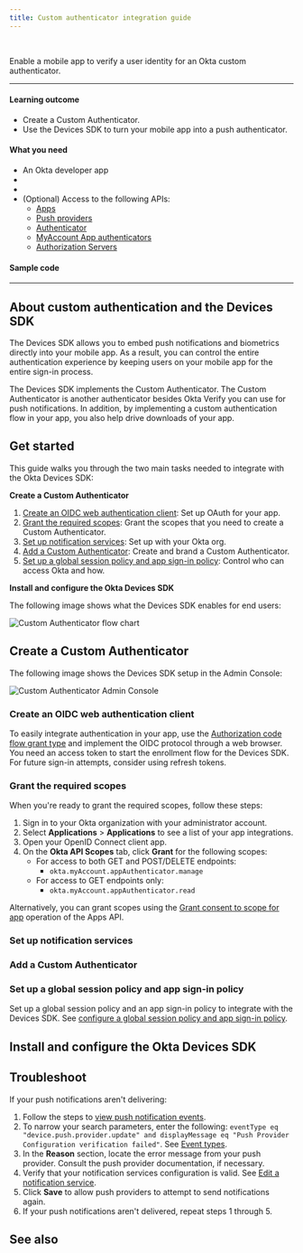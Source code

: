 ```yaml
---
title: Custom authenticator integration guide
---
```


<ApiLifecycle access="ie" /><br>

Enable a mobile app to verify a user identity for an Okta custom authenticator.

---
#### Learning outcome

* Create a Custom Authenticator.
* Use the Devices SDK to turn your mobile app into a push authenticator.

#### What you need

* An Okta developer app
* <StackSnippet snippet="notifservicelink" inline />
* <StackSnippet snippet="appreq" inline />
* (Optional) Access to the following APIs:
  * [Apps](https://developer.okta.com/docs/api/openapi/okta-management/management/tag/Application/#tag/Application/operation/grantConsentToScope)
  * [Push providers](https://developer.okta.com/docs/api/openapi/okta-management/management/tag/PushProvider/#tag/PushProvider/operation/createPushProvider)
  * [Authenticator](https://developer.okta.com/docs/api/openapi/okta-management/management/tag/Authenticator/#tag/Authenticator/operation/createAuthenticator)
  * [MyAccount App authenticators](https://developer.okta.com/docs/api/openapi/okta-myaccount/myaccount/tag/AppAuthenticator/)
  * [Authorization Servers](https://developer.okta.com/docs/api/openapi/okta-management/management/tag/AuthorizationServer/#tag/AuthorizationServer/operation/replaceAuthorizationServerPolicyRule)

#### Sample code

<StackSnippet snippet="samplecode" />

---

## About custom authentication and the Devices SDK

The Devices SDK allows you to embed push notifications and biometrics directly into your mobile app. As a result, you can control the entire authentication experience by keeping users on your mobile app for the entire sign-in process.

The Devices SDK implements the Custom Authenticator. The Custom Authenticator is another authenticator besides Okta Verify you can use for push notifications. In addition, by implementing a custom authentication flow in your app, you also help drive downloads of your app.

## Get started

This guide walks you through the two main tasks needed to integrate with the Okta Devices SDK:

**Create a Custom Authenticator**

1. [Create an OIDC web authentication client](#create-an-oidc-web-authentication-client): Set up OAuth for your app.
2. [Grant the required scopes](#grant-the-required-scopes): Grant the scopes that you need to create a Custom Authenticator.
3. [Set up notification services](#set-up-notification-services): Set up <StackSnippet snippet="notifservicelong" inline /> with your Okta org.
4. [Add a Custom Authenticator](#add-a-custom-authenticator): Create and brand a Custom Authenticator.
5. [Set up a global session policy and app sign-in policy](#set-up-a-global-session-policy-and-app-sign-in-policy): Control who can access Okta and how.

**Install and configure the Okta Devices SDK**

<StackSnippet snippet="installandcongfiguresdk" />

The following image shows what the Devices SDK enables for end users:

<div class="three-quarter border">

![Custom Authenticator flow chart](/img/authenticators/authenticators-custom-authenticator-flowchart.png)

</div>

## Create a Custom Authenticator

The following image shows the Devices SDK setup in the Admin Console:

<div class="half border">

![Custom Authenticator Admin Console](/img/authenticators/authenticators-custom-authenticator-admin-console.png)

</div>

### Create an OIDC web authentication client

To easily integrate authentication in your app, use the [Authorization code flow grant type](/docs/guides/implement-grant-type/authcode/main/) and implement the OIDC protocol through a web browser.  You need an access token to start the enrollment flow for the Devices SDK. For future sign-in attempts, consider using refresh tokens. <StackSnippet snippet="samplecode" inline />

<StackSnippet snippet="jwtbearernote" />

### Grant the required scopes

When you're ready to grant the required scopes, follow these steps:

1. Sign in to your Okta organization with your administrator account.
2. Select **Applications** > **Applications** to see a list of your app integrations.
3. Open your OpenID Connect client app.
4. On the **Okta API Scopes** tab, click **Grant** for the following scopes:
   * For access to both GET and POST/DELETE endpoints:
      * `okta.myAccount.appAuthenticator.manage`
   * For access to GET endpoints only:
      * `okta.myAccount.appAuthenticator.read`

Alternatively, you can grant scopes using the [Grant consent to scope for app](https://developer.okta.com/docs/api/openapi/okta-management/management/tag/ApplicationGrants/#tag/ApplicationGrants/operation/grantConsentToScope) operation of the Apps API.

### Set up notification services

<StackSnippet snippet="notifserviceadminconsole" />

### Add a Custom Authenticator

<StackSnippet snippet="customauthenticatoradminconsole" />

### Set up a global session policy and app sign-in policy

Set up a global session policy and an app sign-in policy to integrate with the Devices SDK. See [configure a global session policy and app sign-in policy](/docs/guides/configure-signon-policy/main/).

## Install and configure the Okta Devices SDK

<StackSnippet snippet="sdksteps" />

## Troubleshoot

If your push notifications aren't delivering:

1. Follow the steps to [view push notification events](https://help.okta.com/okta_help.htm?type=oie&id=ext-all-notification-services).
2. To narrow your search parameters, enter the following: `eventType eq "device.push.provider.update" and displayMessage eq "Push Provider Configuration verification failed"`. See [Event types](/docs/reference/api/event-types/).
3. In the **Reason** section, locate the error message from your push provider. Consult the push provider documentation, if necessary.
4. Verify that your notification services configuration is valid. See [Edit a notification service](https://help.okta.com/okta_help.htm?type=oie&id=ext-all-notification-services).
5. Click **Save** to allow push providers to attempt to send notifications again.
6. If your push notifications aren't delivered, repeat steps 1 through 5.

## See also

<StackSnippet snippet="mobilesdk" />
